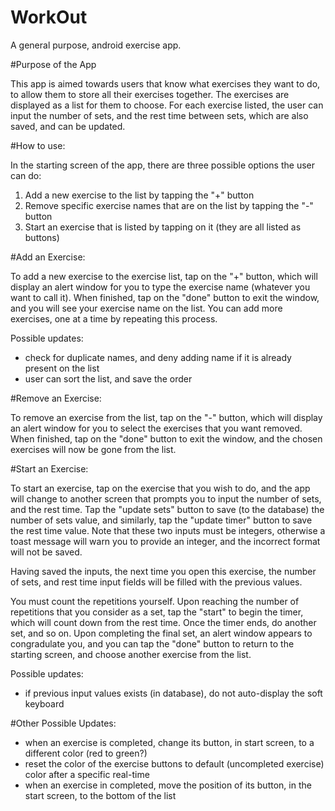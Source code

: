 # WorkOut
A general purpose, android exercise app.


#Purpose of the App

This app is aimed towards users that know what exercises they want to do, to allow them to store all their exercises together. The exercises are displayed as a list for them to choose. For each exercise listed, the user can input the number of sets, and the rest time between sets, which are also saved, and can be updated.


#How to use:

In the starting screen of the app, there are three possible options the user can do:
  1) Add a new exercise to the list by tapping the "+" button
  2) Remove specific exercise names that are on the list by tapping the "-" button
  3) Start an exercise that is listed by tapping on it (they are all listed as buttons)
  
 
#Add an Exercise:
 
To add a new exercise to the exercise list, tap on the "+" button, which will display an alert window for you to type the exercise name (whatever you want to call it). When finished, tap on the "done" button to exit the window, and you will see your exercise name on the list. You can add more exercises, one at a time by repeating this process.

  Possible updates:
  - check for duplicate names, and deny adding name if it is already present on the list
  - user can sort the list, and save the order
  
  
#Remove an Exercise: 

To remove an exercise from the list, tap on the "-" button, which will display an alert window for you to select the exercises that you want removed. When finished, tap on the "done" button to exit the window, and the chosen exercises will now be gone from the list.

#Start an Exercise:

To start an exercise, tap on the exercise that you wish to do, and the app will change to another screen that prompts you to input the number of sets, and the rest time. Tap the "update sets" button to save (to the database) the number of sets value, and similarly, tap the "update timer" button to save the rest time value. Note that these two inputs must be integers, otherwise a toast message will warn you to provide an integer, and the incorrect format will not be saved.

Having saved the inputs, the next time you open this exercise, the number of sets, and rest time input fields will be filled with the previous values.

You must count the repetitions yourself. Upon reaching the number of repetitions that you consider as a set, tap the "start" to begin the timer, which will count down from the rest time. Once the timer ends, do another set, and so on. Upon completing the final set, an alert window appears to congradulate you, and you can tap the "done" button to return to the starting screen, and choose another exercise from the list.

  Possible updates:
  - if previous input values exists (in database), do not auto-display the soft keyboard
  
  
#Other Possible Updates:

- when an exercise is completed, change its button, in start screen, to a different color (red to green?)
- reset the color of the exercise buttons to default (uncompleted exercise) color after a specific real-time 
- when an exercise in completed, move the position of its button, in the start screen, to the bottom of the list
